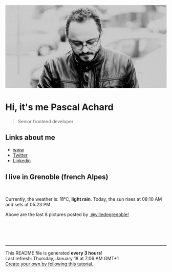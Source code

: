 ![Pascal Achard](./images/photo-pascal-achard.jpg)
# Hi, it's me Pascal Achard
> Senior frontend developer

## Links about me
- [www](https://www.pascal-achard.com)
- [Twitter](https://twitter.com/botmaster)
- [Linkedin](http://www.linkedin.com/in/pascal-achard)


## I live in Grenoble (french Alpes)
<img src="https://openweathermap.org/img/wn/10n@2x.png" alt="">

Currently, the weather is: **11**°C, **light rain**.
Today, the sun rises at 08:10 AM and sets at 05:23 PM

Above are the last 8 pictures posted by <a href="https://www.instagram.com/villedegrenoble/" target="_blank"><img alt="" src="https://upload.wikimedia.org/wikipedia/commons/thumb/e/e7/Instagram_logo_2016.svg/1024px-Instagram_logo_2016.svg.png" width="20"/> @villedegrenoble!</a>

<p style="display: flex; flex-wrap: wrap; gap: 20px;">
        <img src="https://cdn1.picuki.com/hosted-by-instagram/q/0exhNuNYnjBcaS3SYdxKjf8F2vJ1Wg9SZ60STLepjSVmIR1vLHOapZA0mpCl6yRxIwVgFDeSYzth7YMoVl9ZAz19PELZSbaKSDtc7qqfUOrN1DVk9ZVmlL0xKnEabHKt9ccqXQmYdSgIGaYDG7uo%7C%7CesJ+fvqcjcFpjuMNbRCkDdttdCwFahlza4ls%7C%7Ce4kx2xu5xncG0M920meUx78pvlpDk1VOCtIc17q7VySKNBicMCv6K81Sa8H2QkaHp%7C%7CECKet8XCkONFui3rSzY57zz2F%7C%7CB9EEIdvlqztEsrlIM3kqePP5Rg%7C%7CN8A6bPDRH8JGWlvqklPv6XslHPaSUGI%7C%7CmIUwGPRn+T8J7gvoarzJPCVUOTiyTidQ6v3QJZGcC4hNNHBfHvpdNuCLtF2oq4cMu8LhHrwoyLzJv73kRByBmIH1nKEBM8gE8K8woyNynHktg6Fiw4hoP6OTKQKxmQJp8+0uTwtQH71JJ8fLWzG%7C%7CEIHCvFrXrL52JHRNr4XaTdWZ6w17F6FhKpLKRLs+rhsN4k8.jpeg" alt="" width="200"/>
        <img src="https://cdn1.picuki.com/hosted-by-instagram/q/0exhNuNYnjBcaS3SYdxKjf8F2vJ1Wg9SZ60STLepjSVmIR1vLHOapZA0mpCl6yRxIwVgFDeSYzth7YsuUFxRCz19PEDXT7aPSDtd5qyeXerN0TBn95Jnk70yJXEdbXan8scqUwmYdSgIGaYDG7uo+qhT5aGuO1lQpzaEYeIVlTMB4YWbVqFKwoV98aGIjl%7C%7Cg5ZB8JzlNpiZzakosrNTUuS4LW+bxP4B3qqwxebkPtcQE%7C%7C7K%7C%7Cy3b+LmMpRGF2FG21jKLUiOMApxXvLBQAo2%7C%7C%7C%7CF6wiaUkajAiamCdgsdw5qaSDFawr2v067PeaGSAOWFNophdmlau2kjqQRXqAi25m+jL+5prgXMof87vUJqazcfq84gCFPZWbR58CDzcMA%7C%7C6BHgqaL%7C%7C3rV5hmt41tF+gD2m3l9leYRaH2yCp0Kx1tpwbfWsNpRfeK1ICb3UCJvW6ItV8zpsqNbPVTzQMLp+SpvidZKjr5C8twKD3ShAggQYsUJw==.jpeg" alt="" width="200"/>
        <img src="https://cdn1.picuki.com/hosted-by-instagram/q/0exhNuNYnjBcaS3SYdxKjf8F2vJ1Wg9SZ60STLepjSVmIR1vLHOapZA0mpCl6yRxIwVgFDeSYzth7YgrVlpWDz19PEDXTrKITT5S6qqYV+rN1TRu9JBmlLw0KXcXY3Cu8cssUgmYdSgIGaYDG7uo+qhT5aGuO1lQpTb9d7JGmC4E5ZObS6olhMF4pKeBhxbguNR3GzNJzWM1eVorrdPOrzQeEff0NZo59+90QrkFhNQR6uj8mij2EmInPVFwFA+cu5+czr5Qwxzmdwo382L6FpNtCBgKt1iXjS8QitU+oKCkLsto3fNlkI%7C%7CmHWVXSE1KhjVP1pe+lX6aJTXv1kRtwGHQyraOefs%7C%7C+7jqDKewcfLx4QXHdJ%7C%7CELehiaVdaL9j7AnHtZaaSQpt92NkCH%7C%7CtMgBPgtgm1KeCk4zJ3IB1ZmWGhKJB3c%7C%7Cyw9aqzoS6EiQSMtg4fxMSzbJ9N4UhlqseIuwttcXv+EukJNDGLjwUDNv0QJu6OoZDXVPtLTE5fPNpG%7C%7Cjc=.jpeg" alt="" width="200"/>
        <img src="https://cdn1.picuki.com/hosted-by-instagram/q/0exhNuNYnjBcaS3SYdxKjf8F2vJ1Wg9SZ60STLepjSVmIR1vLHOapZA0mpCl6yRxIwVgFDeSYzth7YkpWFxVAz19PEDXQbaISzdX766YXerN0DBh9pBhlbYxLHYbYnCn9MEpVQmYdSgIGaYDG7uo+qhT5aGuO1lQpTb9d7JGmC4E5ZObS6olhMF4pKeBhxbguNR3GzNJzWM1eVorrdPOrzQeEff0NZo59+90QrkFhNQR6uj8mij2EmInPVFwFA+cu5+czr5Qwxzmdwo382L6d6oyJmc8jUe14RUQitQ5n9X6Dcto3fNlkI%7C%7CmHWVXSE1KhjVP1pe+lX6aJTXv1kRtwGHQyraOefs%7C%7C+7jqDKewcfLx4QXHeZ7qNehhR30VLcjRBnHLZaaSQpt92NkCH%7C%7CtMgBPgtgm1KeCk4zJ3IA1+qT2FNbtoTs6e3qO8+U37jm6NjwYitZi9WIER7VNu+s2i1gxjYEreOt8JNDGLjwUDMf8VU+uOoZDXVPtLTE5fPNpG%7C%7Cjc=.jpeg" alt="" width="200"/>
        <img src="https://cdn1.picuki.com/hosted-by-instagram/q/0exhNuNYnjBcaS3SYdxKjf8F2vJ1Wg9SZ60STLepjSVmIR1vLHOapZA0mpCl6yRxIwVgFDeSYzth7YgtUltSCD19PEDXTrSNTT5S6qqdXOrN1jVm8JFpnLY1JXYcZneu9sQvUgmYdSgIGaYDG7uo+qhT5aGuO1lQpzaEYeIVlTMB4YWbVqFKwoV98aGIjl%7C%7Cg5ZB8JzlNpiZzakosrNTUuS4LW+bxP4B3qqwxebkPtcQE%7C%7C7K%7C%7Cy3z+LmMpRGF2FG2N74XWx7ggpHWxURQAo2qIFfABaUkajAiamCdgsdw5qaSDFawr2v067PeaGSAOWFNophdmlau2kjqQRXqAjGxm6jD95oLiXPQt87rUIqCwT+q74wCFPZWbR58CDzcMA%7C%7C6BHgqaL%7C%7C3rV5hmt41sT6B6x0qH2A6%7C%7CV7rh3SFeUS1BjQ3fW5QnYuzN5%7C%7C2d6CLb2jTdkzgXmduofPVTzQMLp+Suz1QrWjr5C8twKD3ShAggQYsUJw==.jpeg" alt="" width="200"/>
        <img src="https://cdn1.picuki.com/hosted-by-instagram/q/0exhNuNYnjBcaS3SYdxKjf8F2vJ1Wg9SZ60STLepjSVmIR1vLHOapZA0mpCl6yRxIwVgFDeSYzth7IIuVF1UCj19PEDdTrGASjpU6q2bXOzN2zNi8JFmlLk3LHwdYX6n8cUlXAmYdSgIGaYDG7uo+qhT5aGuO1lQpzb9d7JGmC4E5ZPiXaRyl5RzsuS4jkja45BsNz5F%7C%7CH8kKl1lodnd%7C%7CndYEvf0PMd6trV2QaUNh4kG5OKopCu7Lm4rbzMvR2PZhYXCoOELhn7yYDdrqTj2EYw8d20mvgWSrTIQ9IkqhdiDG7w82q4vkIH2bUdBXG9p+kMjxdK0kBzOaWOh2nxZxnmO76mYIdECh4%7C%7CeL8qEe9Hc2w%7C%7CaW+XxIIIcc0tKU9iTAHuScri1BMoO294JE%7C%7CAThw6K0QCfJLj18zlCDW1%7C%7CtTGsOIRHacKX0Iax3TrloxSXhSoOtcSEQ6Jy%7C%7CVkEzcmV2EB0fCGQUOlsHmOE+hYdHN1%7C%7CYrfMw8bWOL0WHg==.jpeg" alt="" width="200"/>
        <img src="https://cdn1.picuki.com/hosted-by-instagram/q/0exhNuNYnjBcaS3SYdxKjf8F2vJ1Wg9SZ60STLepjSVmIR1vLHOapZA0mpCl6yRxIwVgFDeSYzth7IIvWV9VAj19PEHZQbSPTzdQ7a6aVubN0jZu%7C%7CJdolLcxJXIWY3+o8MooUwmYdSgIGaYDG7uo+qhT5aGuO1lQpzaEYeIVlTMB4YWbVqFKwoV98aGIjl%7C%7Cg5ZB8JzlNpiZzakosrNTUuS4LW+bxP4B3qqwxebkPtcQE%7C%7C7K%7C%7Cy3z+LmMpRGF2FG2H76LOnMk3pxrKJBQAxE31ffluaUkajAiamCdgsdw5qaSDFawr2v067PeaGSAOWFNophdmlau2kjqQRXqAjG1I7nj+9rDgXMot87j6LqayYe694RCFPZWbR58CDzcMA%7C%7C6BHgqaL%7C%7C3rV5hmt41tJfxX503l1hS8QP3N+hZJAhJjqiO5FJ5HU+6f4Z2NwlH%7C%7CtQqNti9uuM2LSvVTzQMLp+SuyiQjKzr5C8twKD3ShAggQYsUJw==.jpeg" alt="" width="200"/>
        <img src="https://cdn1.picuki.com/hosted-by-instagram/q/0exhNuNYnjBcaS3SYdxKjf8F2vJ1Wg5SZ60STLepjSVmIR1vLHOapZA0mpCl6yRxIwVgFDeSYzth44MiUVpXAj19PEbZSb2MSDdR6q2bUefN0DFk8pBil7s2LXQWZHKn%7C%7CsEqVgmYdSgIGaYDG7uo+qhT5aGuO1lQpzaEYeIVlTMB4YWbVqFKwoV98aGIjl%7C%7Cg5ZB8JzlNpiZyakosrNTUuS4LW+bxP4B3qqwxebkPtcQE%7C%7C7K%7C%7Cy3P+LmMpRGF2FG2aiKmSrPc3nXW9WRQAxFGDH70oaUkajAiamCdgsdw5qaSDFawr2v067PeaGSAOWFNophdmlau2kjqQRXqAjG1Y9jT9yLjgX%7C%7CQDsbjUHOmwX9jz4wCFPZWbR58CDzcMA%7C%7C6BHgqaL%7C%7C3rV5hmt41tKfZN%7C%7ClTm6T6%7C%7CJ5zCykEhK2R4r2LeIoVPF9av4Yy+%7C%7CX7gpGy7pQZpnv2BWvVTzQMLp+Spv18tKjr5C8twKD3ShAggQYsUJw==.jpeg" alt="" width="200"/>
</p>

------------
<p>This README file is generated <b>every 3 hours</b>!
    <br />Last refresh: Thursday, January 18 at 7:06 AM GMT+1
    <br /><a href="https://medium.com/@th.guibert/how-to-create-a-self-updating-readme-md-for-your-github-profile-f8b05744ca91">Create your own by following this tutorial.</a>
</p>
<p><a href="https://github.com/botmaster/botmaster/actions/workflows/main.yaml"><img alt="" src="https://github.com/botmaster/botmaster/actions/workflows/main.yaml/badge.svg" /></a></p>

